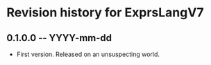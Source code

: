 # Revision history for ExprsLangV7

## 0.1.0.0 -- YYYY-mm-dd

* First version. Released on an unsuspecting world.
